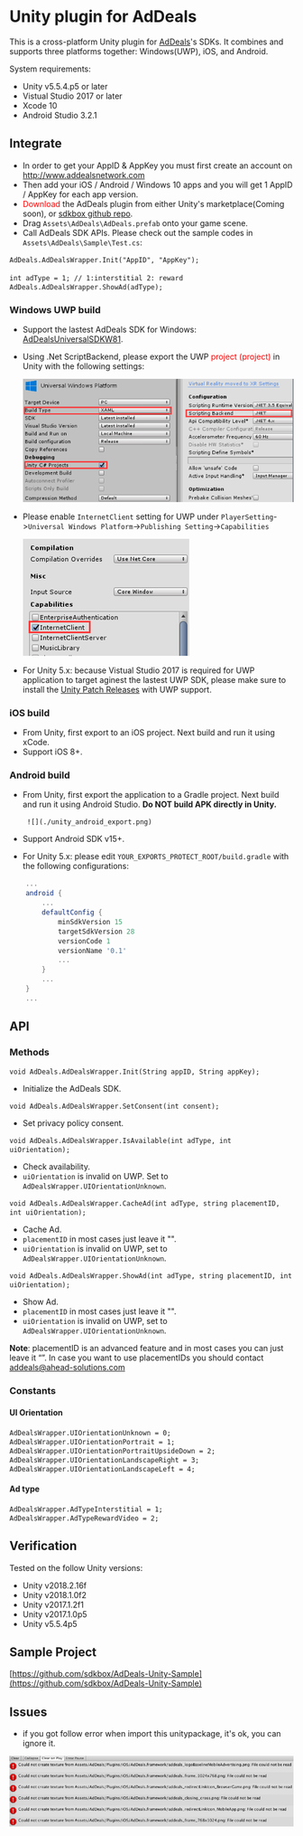 # Unity plugin for AdDeals

This is a cross-platform Unity plugin for [AdDeals](https://www.addealsnetwork.com/)'s SDKs. It combines and supports three platforms together: Windows(UWP), iOS, and Android.

System requirements:

* Unity v5.5.4.p5 or later
* Vistual Studio 2017 or later
* Xcode 10
* Android Studio 3.2.1



## Integrate

* In order to get your AppID  & AppKey you must first create an account on http://www.addealsnetwork.com
* Then add your iOS / Android / Windows 10 apps and you will get 1 AppID / AppKey for each app version. 
* <font color=#FF0000>Download</font> the AdDeals plugin from either Unity's marketplace(Coming soon), or [sdkbox github repo](https://github.com/sdkbox/AdDeals-Unity-Plugin/raw/master/AdDeals-0.0.6.unitypackage). 
* Drag `Assets\AdDeals\AdDeals.prefab` onto your game scene.
* Call AdDeals SDK APIs. Please check out the sample codes in `Assets\AdDeals\Sample\Test.cs`: 
```
AdDeals.AdDealsWrapper.Init("AppID", "AppKey");

int adType = 1; // 1:interstitial 2: reward
AdDeals.AdDealsWrapper.ShowAd(adType);
```


### Windows UWP build

* Support the lastest AdDeals SDK for Windows:  [AdDealsUniversalSDKW81](https://www.nuget.org/packages/AdDealsUniversalSDKW81).
* Using .Net ScriptBackend, please export the UWP <font color=#FF0000>project (project)</font> in Unity with the following settings: 

    ![Unity UWP project config](./unity_project_config.png)

* Please enable `InternetClient` setting for UWP under `PlayerSetting`->`Universal Windows Platform`->`Publishing Setting`->`Capabilities`

    ![Unity UWP capabilities setting](./uwp_capabilities.png)

* For Unity 5.x: because Vistual Studio 2017 is required for UWP application to target aginest the lastest UWP SDK, please make sure to install the [Unity Patch Releases](https://unity3d.com/unity/qa/patch-releases) with UWP support.



### iOS build

* From Unity, first export to an iOS project. Next build and run it using xCode. 
* Support iOS 8+. 


### Android build

* From Unity, first export the application to a Gradle project. Next build and run it using Android Studio. __Do NOT build APK directly in Unity.__

       ![](./unity_android_export.png)

* Support Android SDK v15+.
* For Unity 5.x: please edit `YOUR_EXPORTS_PROTECT_ROOT/build.gradle` with the following configurations:
```gradle
    ...
    android {
        ...
        defaultConfig {
            minSdkVersion 15
            targetSdkVersion 28
            versionCode 1
            versionName '0.1'
            ...
        }
        ...
    }
    ...
```



## API

### Methods


```
void AdDeals.AdDealsWrapper.Init(String appID, String appKey);
```
* Initialize the AdDeals SDK.

```
void AdDeals.AdDealsWrapper.SetConsent(int consent);
```
* Set privacy policy consent.

```
void AdDeals.AdDealsWrapper.IsAvailable(int adType, int uiOrientation);
```
* Check availability.
* `uiOrientation` is invalid on UWP. Set to `AdDealsWrapper.UIOrientationUnknown`. 

```
void AdDeals.AdDealsWrapper.CacheAd(int adType, string placementID, int uiOrientation);
```
* Cache Ad.
* `placementID` in most cases just leave it "".
* `uiOrientation` is invalid on UWP, set to `AdDealsWrapper.UIOrientationUnknown`. 

```
void AdDeals.AdDealsWrapper.ShowAd(int adType, string placementID, int uiOrientation);
```
* Show Ad. 
* `placementID` in most cases just leave it "".
* `uiOrientation` is invalid on UWP, set to `AdDealsWrapper.UIOrientationUnknown`.


__Note__: placementID is an advanced feature and in most cases you can just leave it “”. In case you want to use placementIDs you should contact addeals@ahead-solutions.com

### Constants

#### UI Orientation
```
AdDealsWrapper.UIOrientationUnknown = 0;
AdDealsWrapper.UIOrientationPortrait = 1;
AdDealsWrapper.UIOrientationPortraitUpsideDown = 2;
AdDealsWrapper.UIOrientationLandscapeRight = 3;
AdDealsWrapper.UIOrientationLandscapeLeft = 4;
```

#### Ad type
```
AdDealsWrapper.AdTypeInterstitial = 1;
AdDealsWrapper.AdTypeRewardVideo = 2;
```


## Verification

Tested on the follow Unity versions:

* Unity v2018.2.16f
* Unity v2018.1.0f2
* Unity v2017.1.2f1
* Unity v2017.1.0p5
* Unity v5.5.4p5


## Sample Project

[https://github.com/sdkbox/AdDeals-Unity-Sample](https://github.com/sdkbox/AdDeals-Unity-Sample)


## Issues

* if you got follow error when import this unitypackage, it's ok, you can ignore it.

![](./unity_addeals_framework_import_error.png)


